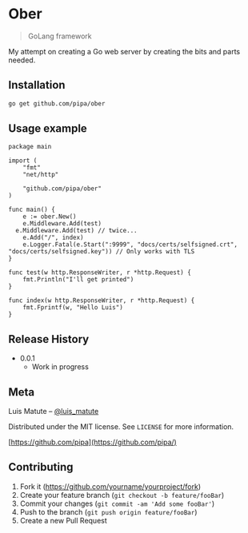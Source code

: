 # Ober
> GoLang framework

<!-- [![NPM Version][npm-image]][npm-url]
[![Build Status][travis-image]][travis-url]
[![Downloads Stats][npm-downloads]][npm-url] -->

My attempt on creating a Go web server by creating the bits and parts needed.

<!-- ![](header.png) -->

## Installation

```sh
go get github.com/pipa/ober
```

## Usage example

```
package main

import (
	"fmt"
	"net/http"

	"github.com/pipa/ober"
)

func main() {
	e := ober.New()
	e.Middleware.Add(test)
  e.Middleware.Add(test) // twice...
	e.Add("/", index)
	e.Logger.Fatal(e.Start(":9999", "docs/certs/selfsigned.crt", "docs/certs/selfsigned.key")) // Only works with TLS
}

func test(w http.ResponseWriter, r *http.Request) {
	fmt.Println("I'll get printed")
}

func index(w http.ResponseWriter, r *http.Request) {
	fmt.Fprintf(w, "Hello Luis")
}
```

## Release History

* 0.0.1
    * Work in progress

## Meta

Luis Matute – [@luis_matute](https://twitter.com/luis_matute)

Distributed under the MIT license. See ``LICENSE`` for more information.

[https://github.com/pipa](https://github.com/pipa/)

## Contributing

1. Fork it (<https://github.com/yourname/yourproject/fork>)
2. Create your feature branch (`git checkout -b feature/fooBar`)
3. Commit your changes (`git commit -am 'Add some fooBar'`)
4. Push to the branch (`git push origin feature/fooBar`)
5. Create a new Pull Request

<!-- Markdown link & img dfn's -->
[npm-image]: https://img.shields.io/npm/v/datadog-metrics.svg?style=flat-square
[npm-url]: https://npmjs.org/package/datadog-metrics
[npm-downloads]: https://img.shields.io/npm/dm/datadog-metrics.svg?style=flat-square
[travis-image]: https://img.shields.io/travis/dbader/node-datadog-metrics/master.svg?style=flat-square
[travis-url]: https://travis-ci.org/dbader/node-datadog-metrics
[wiki]: https://github.com/yourname/yourproject/wiki
